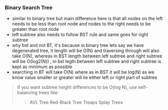 ### Binary Search Tree
- similar to binary tree but main difference here is that all nodes on the left needs to be less than root node and nodes to the right needs to be greater than root node
- left subtree also needs to follow BST rule and same goes for right subtree
- why bst and not BT, it's because in binary tree lets say we have degenerated tree, it length will be O(N) and traversing through will also take O(N), whereas in BST length between left subtree and right subtree will be O(log2(N)) , in bst legth between left subtree and right subtree is kept as minimum as possible
- searching in BT will take O(N) where as in BST it will be log(N) as we know value smaller or greater will lie either left or right part of subtree

> If you want subtree height differences to be O(log N), use self-balancing trees like:
>> AVL Tree
>> Red-Black Tree
>> Treaps
>> Splay Trees
